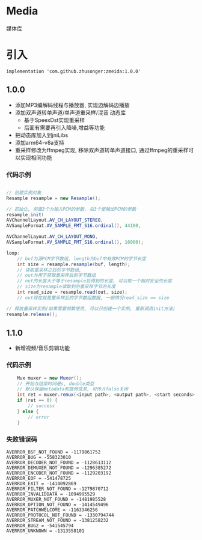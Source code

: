 # Media
媒体库

# 引入

```
implementation 'com.github.zhusonger:zmeida:1.0.0'
```

## 1.0.0
* 添加MP3编解码线程与播放器, 实现边解码边播放  
* 添加双声道转单声道/单声道重采样/混音 动态库
	* 基于SpeexDst实现重采样
	* 后面有需要再引入降噪,增益等功能
* 把动态库加入到jniLibs
* 添加arm64-v8a支持
* 重采样修改为ffmpeg实现, 移除双声道转单声道接口, 通过ffmpeg的重采样可以实现相同功能

### 代码示例

```java

// 创建实例对象
Resample resample = new Resample();  

// 初始化, 前面3个为输入PCM的参数, 后3个是输出PCM的参数  
resample.init(
AVChannelLayout.AV_CH_LAYOUT_STEREO, 
AVSampleFormat.AV_SAMPLE_FMT_S16.ordinal(), 44100,

AVChannelLayout.AV_CH_LAYOUT_MONO, 
AVSampleFormat.AV_SAMPLE_FMT_S16.ordinal(), 16000);    

loop:
	// buf为源PCM字节数组, length为buf中有效PCM的字节长度  
	int size = resample.resample(buf, length);  
	// 读取重采样之后的字节数组, 
	// out为用于获取重采样后的字节数组  
	// out的长度大于等于resample后得到的长度, 可以取一个相对安全的长度  
	// size为resample读取到的重采样字节的长度  
	int read_size = resample.read(out, size);
	// out现在就是重采样后的字节数组数据, 一般情况read_size == size

// 释放重采样实例(如果需要频繁使用, 可以只创建一个实例, 重新调用init方法)  
resample.release();	

```

## 1.1.0

* 新增视频/音乐剪辑功能

### 代码示例

```java
    Mux muxer = new Muxer();
    // 开始与结束时间是s, double类型
    // 默认保留metadata和旋转信息, 可传入false关闭
    int ret = muxer.remux(<input path>, <output path>, <start seconds>, <end seconds>, <metadata>, <rotate>);
    if (ret == 0) {
        // success
    } else {
        // error
    }
```

### 失败错误码

    AVERROR_BSF_NOT_FOUND = -1179861752
    AVERROR_BUG = -558323010
    AVERROR_DECODER_NOT_FOUND = -1128613112
    AVERROR_DEMUXER_NOT_FOUND = -1296385272
    AVERROR_ENCODER_NOT_FOUND = -1129203192
    AVERROR_EOF = -541478725
    AVERROR_EXIT = -1414092869
    AVERROR_FILTER_NOT_FOUND = -1279870712
    AVERROR_INVALIDDATA = -1094995529
    AVERROR_MUXER_NOT_FOUND = -1481985528
    AVERROR_OPTION_NOT_FOUND = -1414549496
    AVERROR_PATCHWELCOME = -1163346256
    AVERROR_PROTOCOL_NOT_FOUND = -1330794744
    AVERROR_STREAM_NOT_FOUND = -1381258232
    AVERROR_BUG2 = -541545794
    AVERROR_UNKNOWN = -1313558101